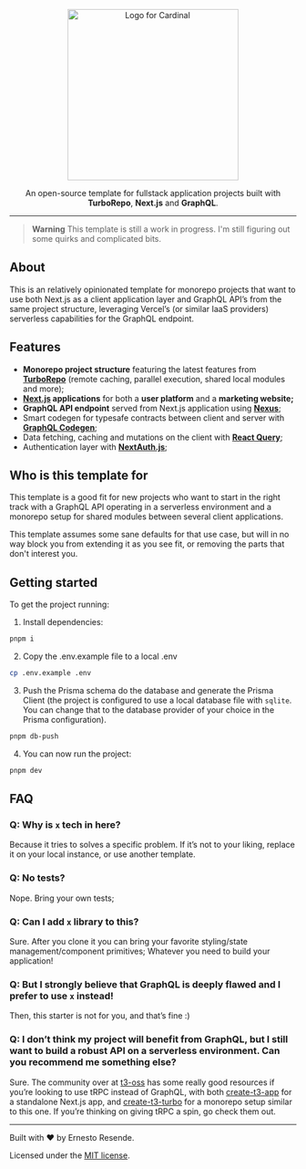 <p align="center">
  <img src="https://raw.githubusercontent.com/ernestoresende/cardinal/main/apps/web/public/assets/cardinal_logo.svg" alt="Logo for Cardinal" width="300" />
</p>

<p align="center">
  An open-source template for fullstack application projects built with <b>TurboRepo</b>, <b>Next.js</b> and <b>GraphQL</b>.
</p>

---

> **Warning**
> This template is still a work in progress. I'm still figuring out some quirks and complicated bits.

## About

This is an relatively opinionated template for monorepo projects that want to use both Next.js as a client application layer and GraphQL API’s from the same project structure, leveraging Vercel’s (or similar IaaS providers) serverless capabilities for the GraphQL endpoint.

## Features

- **Monorepo project structure** featuring the latest features from **[TurboRepo](https://turbo.build/repo)** (remote caching, parallel execution, shared local modules and more);
- **[Next.js](https://nextjs.org/) applications** for both a **user platform** and a **marketing website;**
- **GraphQL API endpoint** served from Next.js application using **[Nexus](https://nexusjs.org/)**;
- Smart codegen for typesafe contracts between client and server with **[GraphQL Codegen](https://the-guild.dev/graphql/codegen/docs/)**;
- Data fetching, caching and mutations on the client with **[React Query](https://tanstack.com/query/v4/)**;
- Authentication layer with **[NextAuth.js](https://next-auth.js.org/)**;

## Who is this template for

This template is a good fit for new projects who want to start in the right track with a GraphQL API operating in a serverless environment and a monorepo setup for shared modules between several client applications.

This template assumes some sane defaults for that use case, but will in no way block you from extending it as you see fit, or removing the parts that don't interest you.

## Getting started

To get the project running:

1. Install dependencies:

```bash
pnpm i
```

2. Copy the .env.example file to a local .env

```bash
cp .env.example .env
```

3. Push the Prisma schema do the database and generate the Prisma Client (the project is configured to use a local database file with `sqlite`. You can change that to the database provider of your choice in the Prisma configuration).

```bash
pnpm db-push
```

4. You can now run the project:

```bash
pnpm dev
```

## FAQ

### Q: Why is `x` tech in here?

Because it tries to solves a specific problem. If it’s not to your liking, replace it on your local instance, or use another template.

### Q: No tests?

Nope. Bring your own tests;

### Q: Can I add `x` library to this?

Sure. After you clone it you can bring your favorite styling/state management/component primitives; Whatever you need to build your application!

### Q: But I strongly believe that GraphQL is deeply flawed and I prefer to use `x` instead!

Then, this starter is not for you, and that’s fine :)

### Q: I don’t think my project will benefit from GraphQL, but I still want to build a robust API on a serverless environment. Can you recommend me something else?

Sure. The community over at [t3-oss](https://github.com/t3-oss) has some really good resources if you’re looking to use tRPC instead of GraphQL, with both [create-t3-app](https://github.com/t3-oss/create-t3-app) for a standalone Next.js app, and [create-t3-turbo](https://github.com/t3-oss/create-t3-turbo) for a monorepo setup similar to this one. If you’re thinking on giving tRPC a spin, go check them out.

---

Built with ❤ by Ernesto Resende.

Licensed under the [MIT license](https://github.com/ernestoresende/cardinal/blob/main/LICENSE.md).
